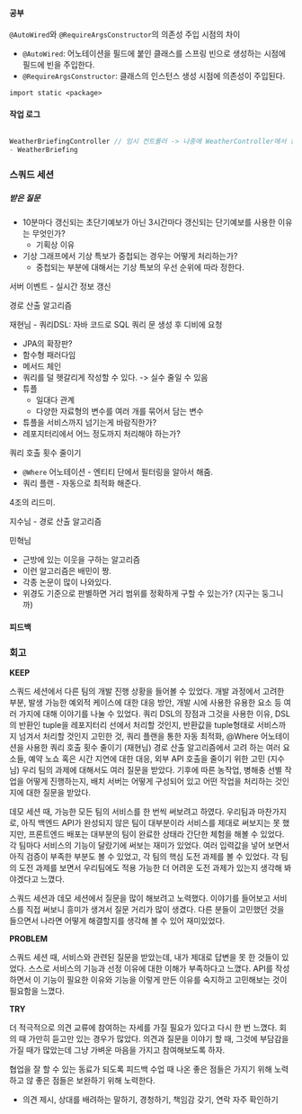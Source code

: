 #### 공부

`@AutoWired`와 `@RequireArgsConstructor`의 의존성 주입 시점의 차이
- `@AutoWired`: 어노테이션을 필드에 붙인 클래스를 스프링 빈으로 생성하는 시점에 필드에 빈을 주입한다.
- `@RequireArgsConstructor`: 클래스의 인스턴스 생성 시점에 의존성이 주입된다.

`import static <package>`

#### 작업 로그
```java

WeatherBriefingController // 임시 컨트롤러 -> 나중에 WeatherController에서 컨트롤 수행
- WeatherBriefing

```

### 스쿼드 세션

##### 받은 질문
- 10분마다 갱신되는 초단기예보가 아닌 3시간마다 갱신되는 단기예보를 사용한 이유는 무엇인가?
	- 기획상 이유
- 기상 그래프에서 기상 특보가 중첩되는 경우는 어떻게 처리하는가?
	- 중첩되는 부분에 대해서는 기상 특보의 우선 순위에 따라 정한다.

서버 이벤트 - 실시간 정보 갱신

경로 산출 알고리즘

재현님 -
쿼리DSL: 자바 코드로 SQL 쿼리 문 생성 후 디비에 요청
- JPA의 확장판?
- 함수형 패러다임
- 메서드 체인
- 쿼리를 덜 헷갈리게 작성할 수 있다. -> 실수 줄일 수 있음
- 튜플
	- 일대다 관계
	- 다양한 자료형의 변수를 여러 개를 묶어서 담는 변수
- 튜플을 서비스까지 넘기는게 바람직한가?
- 레포지터리에서 어느 정도까지 처리해야 하는가?

쿼리 호출 횟수 줄이기
- `@Where` 어노테이션 - 엔티티 단에서 필터링을 알아서 해줌.
- 쿼리 플랜 - 자동으로 최적화 해준다.

4조의 리드미.

지수님 - 경로 산출 알고리즘

민혁님
- 근방에 있는 이웃을 구하는 알고리즘
- 이런 알고리즘은 배민이 짱.
- 각종 논문이 많이 나와있다.
- 위경도 기준으로 판별하면 거리 범위를 정확하게 구할 수 있는가? (지구는 둥그니까)

#### 피드백



### 회고

**KEEP**

스쿼드 세션에서 다른 팀의 개발 진행 상황을 들어볼 수 있었다. 개발 과정에서 고려한 부분, 발생 가능한 예외적 케이스에 대한 대응 방안, 개발 시에 사용한 유용한 요소 등 여러 가지에 대해 이야기를 나눌 수 있었다.
쿼리 DSL의 장점과 그것을 사용한 이유, DSL의 반환인 tuple을 레포지터리 선에서 처리할 것인지, 반환값을 tuple형태로 서비스까지 넘겨서 처리할 것인지 고민한 것, 쿼리 플랜을 통한 자동 최적화, @Where 어노테이션을 사용한 쿼리 호출 횟수 줄이기 (재현님)
경로 산출 알고리즘에서 고려 하는 여러 요소들, 예약 노쇼 혹은 시간 지연에 대한 대응, 외부 API 호출을 줄이기 위한 고민 (지수님)
우리 팀의 과제에 대해서도 여러 질문을 받았다. 기후에 따른 농작업, 병해충 선별 작업을 어떻게 진행하는지, 배치 서버는 어떻게 구성되어 있고 어떤 작업을 처리하는 것인지에 대한 질문을 받았다.

데모 세션 때, 가능한 모든 팀의 서비스를 한 번씩 써보려고 하였다. 우리팀과 마찬가지로, 아직 백엔드 API가 완성되지 않은 팀이 대부분이라 서비스를 제대로 써보지는 못 했지만, 프론트엔드 배포는 대부분의 팀이 완료한 상태라 간단한 체험을 해볼 수 있었다. 각 팀마다 서비스의 기능이 달랐기에 써보는 재미가 있었다. 여러 입력값을 넣어 보면서 아직 검증이 부족한 부분도 볼 수 있었고, 각 팀의 핵심 도전 과제를 볼 수 있었다. 각 팀의 도전 과제를 보면서 우리팀에도 적용 가능한 더 어려운 도전 과제가 있는지 생각해 봐야겠다고 느꼈다.

스쿼드 세션과 데모 세션에서 질문을 많이 해보려고 노력했다. 이야기를 들어보고 서비스를 직접 써보니 흥미가 생겨서 질문 거리가 많이 생겼다. 다른 분들이 고민했던 것을 들으면서 나라면 어떻게 해결할지를 생각해 볼 수 있어 재미있었다.

**PROBLEM**

스쿼드 세션 때, 서비스와 관련된 질문을 받았는데, 내가 제대로 답변을 못 한 것들이 있었다. 스스로 서비스의 기능과 선정 이유에 대한 이해가 부족하다고 느꼈다. API를 작성하면서 이 기능이 필요한 이유와 기능을 이렇게 만든 이유를 숙지하고 고민해보는 것이 필요함을 느꼈다.

**TRY**

더 적극적으로 의견 교류에 참여하는 자세를 가질 필요가 있다고 다시 한 번 느꼈다. 회의 때 가만히 듣고만 있는 경우가 많았다. 의견과 질문을 이야기 할 때, 그것에 부담감을 가질 때가 많았는데 그냥 가벼운 마음을 가지고 참여해보도록 하자.

협업을 잘 할 수 있는 동료가 되도록 피드백 수업 때 나온 좋은 점들은 가지기 위해 노력하고 않 좋은 점들은 보완하기 위해 노력한다.
- 의견 제시, 상대를 배려하는 말하기, 경청하기, 책임감 갖기, 연락 자주 확인하기